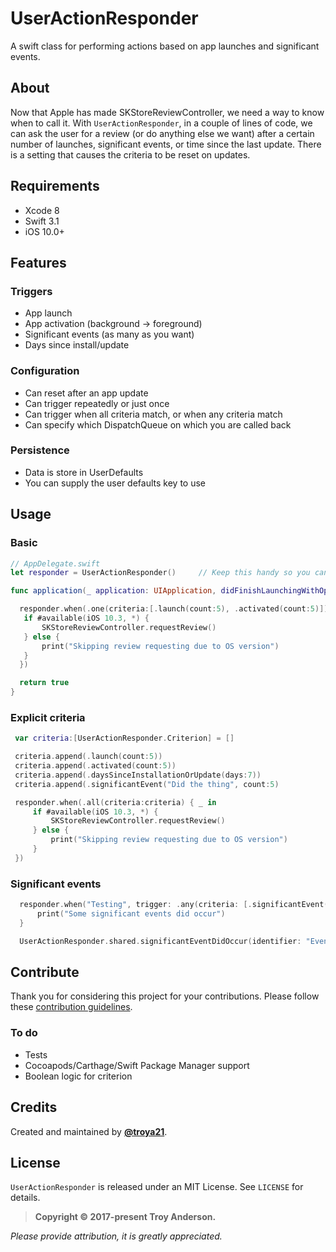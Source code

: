# UserActionResponder
A swift class for performing actions based on app launches and significant events.

## About
Now that Apple has made SKStoreReviewController, we need a way to know when to call it.  With `UserActionResponder`, in a couple of lines of code, we can ask the user for a review (or do anything else we want) after a certain number of launches, significant events, or time since the last update.  There is a setting that causes the criteria to be reset on updates.

## Requirements

* Xcode 8
* Swift 3.1
* iOS 10.0+

## Features

### Triggers
* App launch
* App activation (background -> foreground)
* Significant events (as many as you want)
* Days since install/update

### Configuration
* Can reset after an app update
* Can trigger repeatedly or just once
* Can trigger when all criteria match, or when any criteria match
* Can specify which DispatchQueue on which you are called back

### Persistence
* Data is store in UserDefaults
* You can supply the user defaults key to use

## Usage

### Basic

````swift
// AppDelegate.swift
let responder = UserActionResponder()     // Keep this handy so you can call other functions

func application(_ application: UIApplication, didFinishLaunchingWithOptions launchOptions: [UIApplicationLaunchOptionsKey: Any]?) -> Bool {

  responder.when(.one(criteria:[.launch(count:5), .activated(count:5)]) { _ in
   if #available(iOS 10.3, *) {
       SKStoreReviewController.requestReview()
   } else {
       print("Skipping review requesting due to OS version")
   }
  })

  return true
}
````

### Explicit criteria
````swift
 var criteria:[UserActionResponder.Criterion] = []

 criteria.append(.launch(count:5))
 criteria.append(.activated(count:5))
 criteria.append(.daysSinceInstallationOrUpdate(days:7))
 criteria.append(.significantEvent("Did the thing", count:5)

 responder.when(.all(criteria:criteria) { _ in
     if #available(iOS 10.3, *) {
         SKStoreReviewController.requestReview()
     } else {
         print("Skipping review requesting due to OS version")
     }
 })
````

### Significant events
 ````swift
   responder.when("Testing", trigger: .any(criteria: [.significantEvent(identifier:"Event 1", count:2)]), repeats: false) { _ in
       print("Some significant events did occur")
   }

   UserActionResponder.shared.significantEventDidOccur(identifier: "Event 1")
````

## Contribute

Thank you for considering this project for your contributions.  Please follow these [contribution guidelines](https://github.com/jessesquires/HowToContribute).

### To do

* Tests
* Cocoapods/Carthage/Swift Package Manager support
* Boolean logic for criterion

## Credits

Created and maintained by [**@troya21**](https://twitter.com/troya21).

## License

`UserActionResponder` is released under an MIT License. See `LICENSE` for details.

>**Copyright &copy; 2017-present Troy Anderson.**

*Please provide attribution, it is greatly appreciated.*



